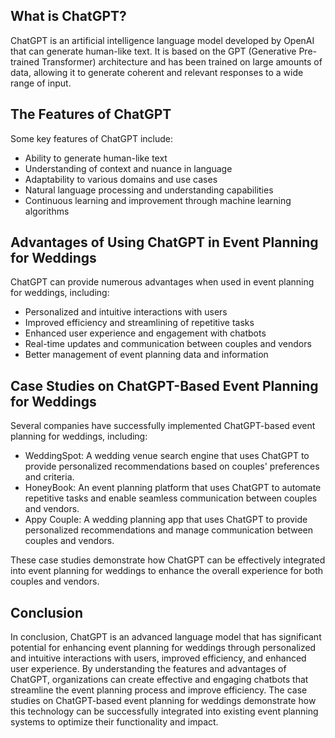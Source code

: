 
What is ChatGPT?
----------------

ChatGPT is an artificial intelligence language model developed by OpenAI that can generate human-like text. It is based on the GPT (Generative Pre-trained Transformer) architecture and has been trained on large amounts of data, allowing it to generate coherent and relevant responses to a wide range of input.

The Features of ChatGPT
-----------------------

Some key features of ChatGPT include:

* Ability to generate human-like text
* Understanding of context and nuance in language
* Adaptability to various domains and use cases
* Natural language processing and understanding capabilities
* Continuous learning and improvement through machine learning algorithms

Advantages of Using ChatGPT in Event Planning for Weddings
----------------------------------------------------------

ChatGPT can provide numerous advantages when used in event planning for weddings, including:

* Personalized and intuitive interactions with users
* Improved efficiency and streamlining of repetitive tasks
* Enhanced user experience and engagement with chatbots
* Real-time updates and communication between couples and vendors
* Better management of event planning data and information

Case Studies on ChatGPT-Based Event Planning for Weddings
---------------------------------------------------------

Several companies have successfully implemented ChatGPT-based event planning for weddings, including:

* WeddingSpot: A wedding venue search engine that uses ChatGPT to provide personalized recommendations based on couples' preferences and criteria.
* HoneyBook: An event planning platform that uses ChatGPT to automate repetitive tasks and enable seamless communication between couples and vendors.
* Appy Couple: A wedding planning app that uses ChatGPT to provide personalized recommendations and manage communication between couples and vendors.

These case studies demonstrate how ChatGPT can be effectively integrated into event planning for weddings to enhance the overall experience for both couples and vendors.

Conclusion
----------

In conclusion, ChatGPT is an advanced language model that has significant potential for enhancing event planning for weddings through personalized and intuitive interactions with users, improved efficiency, and enhanced user experience. By understanding the features and advantages of ChatGPT, organizations can create effective and engaging chatbots that streamline the event planning process and improve efficiency. The case studies on ChatGPT-based event planning for weddings demonstrate how this technology can be successfully integrated into existing event planning systems to optimize their functionality and impact.
